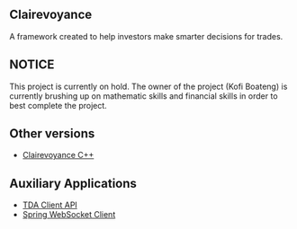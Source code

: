 ## Clairevoyance

A framework created to help investors make smarter decisions for trades.

## NOTICE

This project is currently on hold. The owner of the project (Kofi Boateng) is currently brushing up on mathematic skills and financial skills in order to best complete the project.

## Other versions

- [Clairevoyance C++](https://github.com/Kofi-D-Boateng/clairevoyance-c)

## Auxiliary Applications

- [TDA Client API](https://github.com/studerw/td-ameritrade-client)
- [Spring WebSocket Client](https://github.com/Kofi-D-Boateng/trading-websocket)
